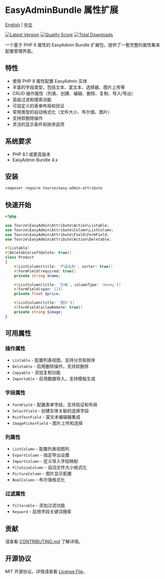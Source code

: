# EasyAdminBundle 属性扩展

[English](README.md) | [中文](README.zh-CN.md)

[![Latest Version](https://img.shields.io/packagist/v/tourze/easy-admin-attribute.svg?style=flat-square)](https://packagist.org/packages/tourze/easy-admin-attribute)
[![Quality Score](https://img.shields.io/scrutinizer/g/tourze/easy-admin-attribute.svg?style=flat-square)](https://scrutinizer-ci.com/g/tourze/easy-admin-attribute)
[![Total Downloads](https://img.shields.io/packagist/dt/tourze/easy-admin-attribute.svg?style=flat-square)](https://packagist.org/packages/tourze/easy-admin-attribute)

一个基于 PHP 8 属性的 EasyAdmin Bundle 扩展包，提供了一套完整的属性集来配置管理界面。

## 特性

- 使用 PHP 8 属性配置 EasyAdmin 实体
- 丰富的字段类型，包括文本、富文本、选择器、图片上传等
- CRUD 操作属性（列表、创建、编辑、删除、复制、导入/导出）
- 高级过滤和搜索功能
- 可自定义的表单布局和验证
- 常用类型的自动格式化（文件大小、布尔值、图片）
- 支持软删除操作
- 灵活的显示条件和排序选项

## 系统要求

- PHP 8.1 或更高版本
- EasyAdmin Bundle 4.x

## 安装

```bash
composer require tourze/easy-admin-attribute
```

## 快速开始

```php
<?php

use Tourze\EasyAdmin\Attribute\Action\Listable;
use Tourze\EasyAdmin\Attribute\Column\ListColumn;
use Tourze\EasyAdmin\Attribute\Field\FormField;
use Tourze\EasyAdmin\Attribute\Action\Deletable;

#[Listable]
#[Deletable(softDelete: true)]
class Product
{
    #[ListColumn(title: '产品名称', sorter: true)]
    #[FormField(required: true)]
    private string $name;

    #[ListColumn(title: '价格', columnType: 'money')]
    #[FormField(span: 12)]
    private float $price;

    #[ListColumn(title: '图片')]
    #[FormField(allowRemote: true)]
    private string $image;
}
```

## 可用属性

### 操作属性

- `Listable` - 配置列表视图，支持分页和排序
- `Deletable` - 启用删除操作，支持软删除
- `Copyable` - 添加复制功能
- `Importable` - 启用数据导入，支持模板生成

### 字段属性

- `FormField` - 配置表单字段，支持验证和布局
- `SelectField` - 创建实体关联的选择字段
- `RichTextField` - 富文本编辑器集成
- `ImagePickerField` - 图片上传和选择

### 列属性

- `ListColumn` - 配置列表视图列
- `ExportColumn` - 指定导出设置
- `ImportColumn` - 定义导入字段映射
- `FileSizeColumn` - 自动文件大小格式化
- `PictureColumn` - 图片显示配置
- `BoolColumn` - 布尔值格式化

### 过滤属性

- `Filterable` - 添加过滤功能
- `Keyword` - 启用字段关键词搜索

## 贡献

请查看 [CONTRIBUTING.md](CONTRIBUTING.md) 了解详情。

## 开源协议

MIT 开源协议。详情请查看 [License File](LICENSE.md)。
